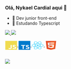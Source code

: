 ### Olá, Nykael Cardial aqui  👋

- 🔭 Dev junior front-end
- 🌱 Estudando Typescript

<div>
  <a href="https://github.com/nykael">
  <img height="480em" src="https://github-readme-stats.vercel.app/api?username=nykael&show_icons=true&theme=dracula&include_all_commits=true&count_private=true"/>
  <img height="480em" src="https://github-readme-stats.vercel.app/api/top-langs/?username=nykael&layout=compact&langs_count=7&theme=dracula"/>
</div>

<div style="display: inline_block"><br>
  <img align="center" alt="nykael-Js" height="30" width="40" src="https://raw.githubusercontent.com/devicons/devicon/master/icons/javascript/javascript-plain.svg">
  <img align="center" alt="nykael-Ts" height="30" width="40" src="https://raw.githubusercontent.com/devicons/devicon/master/icons/typescript/typescript-plain.svg">
  <img align="center" alt="nykael-React" height="30" width="40" src="https://raw.githubusercontent.com/devicons/devicon/master/icons/react/react-original.svg">
  <img align="center" alt="nykael-HTML" height="30" width="40" src="https://raw.githubusercontent.com/devicons/devicon/master/icons/html5/html5-original.svg">
</div>

##

<div>
  <a href="https://instagram.com/nyk_cardial" target="_blank"><img src="https://img.shields.io/badge/-Instagram-%23E4405F?style=for-the-badge&logo=instagram&logoColor=white" target="_blank"></a>

</div>
